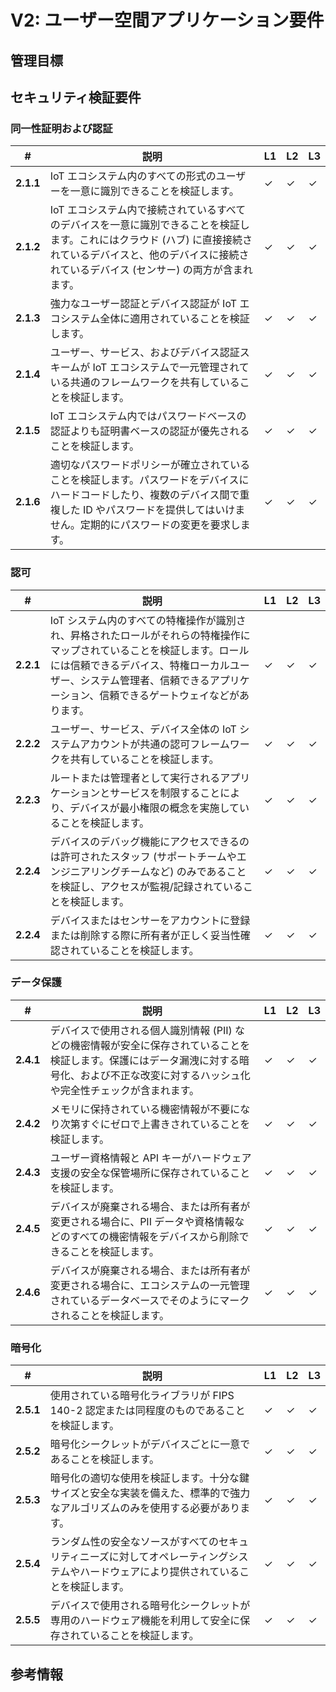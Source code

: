 # V2: ユーザー空間アプリケーション要件

## 管理目標

## セキュリティ検証要件

### 同一性証明および認証

| # | 説明 | L1 | L2 | L3 |
| --  | ---------------------- | - | - | - |
| **2.1.1** | IoT エコシステム内のすべての形式のユーザーを一意に識別できることを検証します。 | ✓ | ✓ | ✓ |
| **2.1.2** | IoT エコシステム内で接続されているすべてのデバイスを一意に識別できることを検証します。これにはクラウド (ハブ) に直接接続されているデバイスと、他のデバイスに接続されているデバイス (センサー) の両方が含まれます。 | ✓ | ✓ | ✓ |
| **2.1.3** | 強力なユーザー認証とデバイス認証が IoT エコシステム全体に適用されていることを検証します。 | ✓ | ✓ | ✓ |
| **2.1.4** | ユーザー、サービス、およびデバイス認証スキームが IoT エコシステムで一元管理されている共通のフレームワークを共有していることを検証します。 | ✓ | ✓ | ✓ |
| **2.1.5** | IoT エコシステム内ではパスワードベースの認証よりも証明書ベースの認証が優先されることを検証します。 | ✓ | ✓ | ✓ |
| **2.1.6** | 適切なパスワードポリシーが確立されていることを検証します。パスワードをデバイスにハードコードしたり、複数のデバイス間で重複した ID やパスワードを提供してはいけません。定期的にパスワードの変更を要求します。 | ✓ | ✓ | ✓ |


### 認可

| # | 説明 | L1 | L2 | L3 |
| --  | ---------------------- | - | - | - |
| **2.2.1** | IoT システム内のすべての特権操作が識別され、昇格されたロールがそれらの特権操作にマップされていることを検証します。ロールには信頼できるデバイス、特権ローカルユーザー、システム管理者、信頼できるアプリケーション、信頼できるゲートウェイなどがあります。 | ✓ | ✓ | ✓ |
| **2.2.2** | ユーザー、サービス、デバイス全体の IoT システムアカウントが共通の認可フレームワークを共有していることを検証します。 | ✓ | ✓ | ✓ |
| **2.2.3** | ルートまたは管理者として実行されるアプリケーションとサービスを制限することにより、デバイスが最小権限の概念を実施していることを検証します。 | ✓ | ✓ | ✓ |
| **2.2.4** | デバイスのデバッグ機能にアクセスできるのは許可されたスタッフ (サポートチームやエンジニアリングチームなど) のみであることを検証し、アクセスが監視/記録されていることを検証します。 | ✓ | ✓ | ✓ |
| **2.2.4** | デバイスまたはセンサーをアカウントに登録または削除する際に所有者が正しく妥当性確認されていることを検証します。 | ✓ | ✓ | ✓ |

### データ保護

| # | 説明 | L1 | L2 | L3 |
| --  | ---------------------- | - | - | - |
| **2.4.1** | デバイスで使用される個人識別情報 (PII) などの機密情報が安全に保存されていることを検証します。保護にはデータ漏洩に対する暗号化、および不正な改変に対するハッシュ化や完全性チェックが含まれます。 | ✓ | ✓ | ✓ |
| **2.4.2** | メモリに保持されている機密情報が不要になり次第すぐにゼロで上書きされていることを検証します。 | ✓ | ✓ | ✓ |
| **2.4.3** | ユーザー資格情報と API キーがハードウェア支援の安全な保管場所に保存されていることを検証します。 | ✓ | ✓ | ✓ |
| **2.4.5** | デバイスが廃棄される場合、または所有者が変更される場合に、PII データや資格情報などのすべての機密情報をデバイスから削除できることを検証します。 | ✓ | ✓ | ✓ |
| **2.4.6** | デバイスが廃棄される場合、または所有者が変更される場合に、エコシステムの一元管理されているデータベースでそのようにマークされることを検証します。 | ✓ | ✓ | ✓ |


### 暗号化

| # | 説明 | L1 | L2 | L3 |
| --  | ---------------------- | - | - | - |
| **2.5.1** | 使用されている暗号化ライブラリが FIPS 140-2 認定または同程度のものであることを検証します。 | ✓ | ✓ | ✓ |
| **2.5.2** | 暗号化シークレットがデバイスごとに一意であることを検証します。 | ✓ | ✓ | ✓ |
| **2.5.3** | 暗号化の適切な使用を検証します。十分な鍵サイズと安全な実装を備えた、標準的で強力なアルゴリズムのみを使用する必要があります。 | ✓ | ✓ | ✓ |
| **2.5.4** | ランダム性の安全なソースがすべてのセキュリティニーズに対してオペレーティングシステムやハードウェアにより提供されていることを検証します。 | ✓ | ✓ | ✓ |
| **2.5.5** | デバイスで使用される暗号化シークレットが専用のハードウェア機能を利用して安全に保存されていることを検証します。 | ✓ | ✓ | ✓ |

## 参考情報
